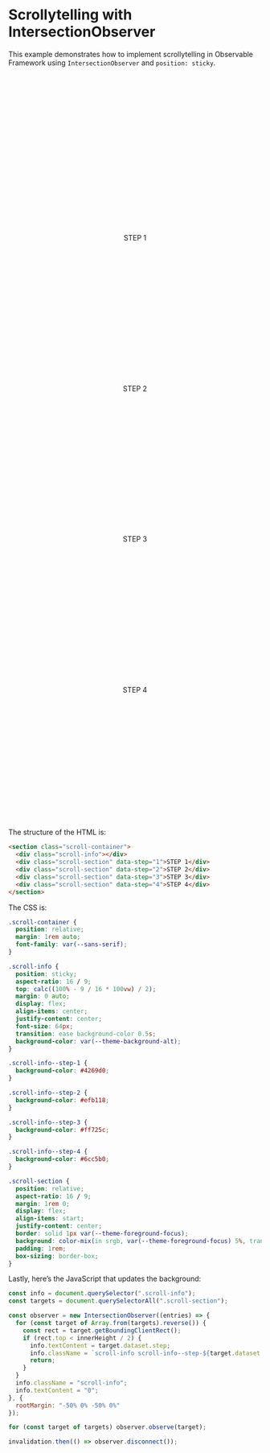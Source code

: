# Scrollytelling with IntersectionObserver

This example demonstrates how to implement scrollytelling in Observable Framework using `IntersectionObserver` and `position: sticky`.

<style>

.scroll-container {
  position: relative;
  margin: 1rem auto;
  font-family: var(--sans-serif);
}

.scroll-info {
  position: sticky;
  aspect-ratio: 16 / 9;
  top: calc((100% - 9 / 16 * 100vw) / 2);
  margin: 0 auto;
  display: flex;
  align-items: center;
  justify-content: center;
  font-size: 64px;
  transition: ease background-color 0.5s;
  background-color: var(--theme-background-alt);
}

.scroll-info--step-1 {
  background-color: #4269d0;
}

.scroll-info--step-2 {
  background-color: #efb118;
}

.scroll-info--step-3 {
  background-color: #ff725c;
}

.scroll-info--step-4 {
  background-color: #6cc5b0;
}

.scroll-section {
  position: relative;
  aspect-ratio: 16 / 9;
  margin: 1rem 0;
  display: flex;
  align-items: start;
  justify-content: center;
  border: solid 1px var(--theme-foreground-focus);
  background: color-mix(in srgb, var(--theme-foreground-focus) 5%, transparent);
  padding: 1rem;
  box-sizing: border-box;
}

</style>

<section class="scroll-container">
  <div class="scroll-info"></div>
  <div class="scroll-section" data-step="1">STEP 1</div>
  <div class="scroll-section" data-step="2">STEP 2</div>
  <div class="scroll-section" data-step="3">STEP 3</div>
  <div class="scroll-section" data-step="4">STEP 4</div>
</section>

The structure of the HTML is:

```html run=false
<section class="scroll-container">
  <div class="scroll-info"></div>
  <div class="scroll-section" data-step="1">STEP 1</div>
  <div class="scroll-section" data-step="2">STEP 2</div>
  <div class="scroll-section" data-step="3">STEP 3</div>
  <div class="scroll-section" data-step="4">STEP 4</div>
</section>
```

The CSS is:

```css run=false
.scroll-container {
  position: relative;
  margin: 1rem auto;
  font-family: var(--sans-serif);
}

.scroll-info {
  position: sticky;
  aspect-ratio: 16 / 9;
  top: calc((100% - 9 / 16 * 100vw) / 2);
  margin: 0 auto;
  display: flex;
  align-items: center;
  justify-content: center;
  font-size: 64px;
  transition: ease background-color 0.5s;
  background-color: var(--theme-background-alt);
}

.scroll-info--step-1 {
  background-color: #4269d0;
}

.scroll-info--step-2 {
  background-color: #efb118;
}

.scroll-info--step-3 {
  background-color: #ff725c;
}

.scroll-info--step-4 {
  background-color: #6cc5b0;
}

.scroll-section {
  position: relative;
  aspect-ratio: 16 / 9;
  margin: 1rem 0;
  display: flex;
  align-items: start;
  justify-content: center;
  border: solid 1px var(--theme-foreground-focus);
  background: color-mix(in srgb, var(--theme-foreground-focus) 5%, transparent);
  padding: 1rem;
  box-sizing: border-box;
}
```

Lastly, here’s the JavaScript that updates the background:

```js echo
const info = document.querySelector(".scroll-info");
const targets = document.querySelectorAll(".scroll-section");

const observer = new IntersectionObserver((entries) => {
  for (const target of Array.from(targets).reverse()) {
    const rect = target.getBoundingClientRect();
    if (rect.top < innerHeight / 2) {
      info.textContent = target.dataset.step;
      info.className = `scroll-info scroll-info--step-${target.dataset.step}`;
      return;
    }
  }
  info.className = "scroll-info";
  info.textContent = "0";
}, {
  rootMargin: "-50% 0% -50% 0%"
});

for (const target of targets) observer.observe(target);

invalidation.then(() => observer.disconnect());
```
